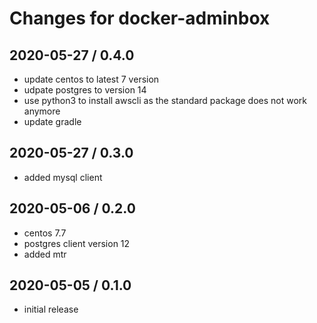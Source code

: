 # Changes for docker-adminbox

## 2020-05-27 / 0.4.0

- update centos to latest 7 version
- udpate postgres to version 14
- use python3 to install awscli as the 
  standard package does not work anymore
- update gradle

## 2020-05-27 / 0.3.0

- added mysql client

## 2020-05-06 / 0.2.0

- centos 7.7
- postgres client version 12
- added mtr

## 2020-05-05 / 0.1.0

- initial release
